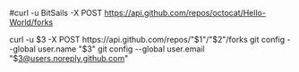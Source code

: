 #curl -u BitSails -X POST https://api.github.com/repos/octocat/Hello-World/forks

curl -u $3 -X POST https://api.github.com/repos/"$1"/"$2"/forks
git config --global user.name "$3"
git config --global user.email "$3@users.noreply.github.com"

